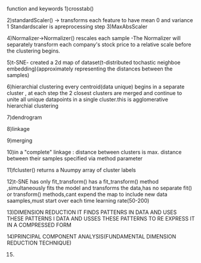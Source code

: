 function and keywords
1)crosstab()

2)standardScaler() -> transforms each feature to have mean 0 and variance 1
                      Standardscaler is apreprocessing step
3)MaxAbsScaler

4)Normalizer->Normalizer() rescales each sample -The Normalizer will separately transform each company's stock price to a relative scale before the clustering begins. 

5)t-SNE- created a 2d map of dataset(t-distributed tochastic neighboe embedding)(approximately representing the distances between the samples)

6)hierarchial clustering 
every centroid(data unique) begins in a separate cluster , at each step the 2 closest clusters are merged
and continue to unite all unique datapoints in a single cluster.this is agglomerative hierarchial clustering

7)dendrogram

8)linkage

9)merging

10)in a "complete" linkage : distance between clusters is max. distance between their samples
specified via method parameter

11)fcluster()
returns a Nuumpy array of cluster labels

12)t-SNE has only fit_transform()
has a fit_transform() method ,simultaneously fits the model and transforms the data,has no separate fit() or transform() methods,cant expend the map to include new data saamples,must start over each time
learning rate(50-200)

13)DIMENSION REDUCTION
IT FINDS PATTENRS IN DATA AND USES THESE PATTERNS I DATA AND USSES THESE PATTERNS TO RE EXPRESS IT IN A COMPRESSED FORM

14)PRINCIPAL COMPONENT ANALYSIS(FUNDAMENTAL DIMENSION REDUCTION TECHNIQUE)

15)
